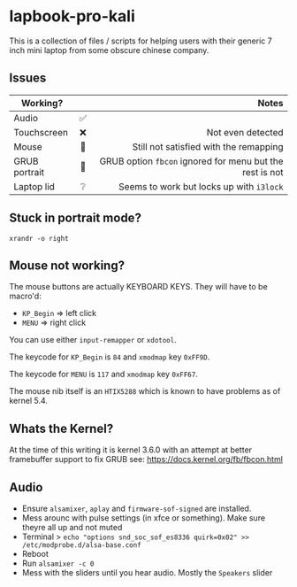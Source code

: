# lapbook-pro-kali
This is a collection of files / scripts for helping users with their generic 7 inch mini laptop from some obscure chinese company.

## Issues

| Working?      |     | Notes                                                    |
| ------------- |:---:| --------------------------------------------------------:|
| Audio         | ✅   |                                                          |
| Touchscreen   | ❌   | Not even detected                                        |
| Mouse         | 🚧  | Still not satisfied with the remapping                   |
| GRUB portrait | 🚧  | GRUB option `fbcon` ignored for menu but the rest is not |
| Laptop lid    | ❔   | Seems to work but locks up with `i3lock`                 |

## Stuck in portrait mode? 
`xrandr -o right` 

## Mouse not working?
The mouse buttons are actually KEYBOARD KEYS. They will have to be macro'd:

- `KP_Begin` => left click 
- `MENU` => right click

You can use either `input-remapper` or `xdotool`. 

The keycode for `KP_Begin` is `84` and `xmodmap` key `0xFF9D`.

The keycode for `MENU` is  `117` and `xmodmap` key `0xFF67`.

The mouse nib itself is an `HTIX5288` which is known to have problems as of kernel 5.4.

## Whats the Kernel?
At the time of this writing it is kernel 3.6.0 with an attempt at better framebuffer support to fix GRUB see: https://docs.kernel.org/fb/fbcon.html

## Audio 
- Ensure `alsamixer`, `aplay` and `firmware-sof-signed` are installed. 
- Mess arounc with pulse settings (in xfce or something). Make sure theyre all up and not muted
- Terminal > `echo "options snd_soc_sof_es8336 quirk=0x02" >> /etc/modprobe.d/alsa-base.conf`
- Reboot
- Run `alsamixer -c 0`
- Mess with the sliders until you hear audio. Mostly the `Speakers` slider